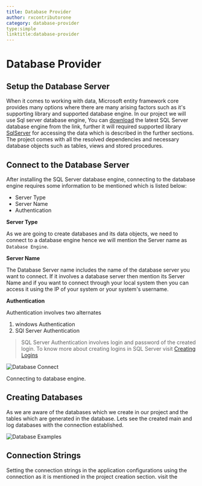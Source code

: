 ```yaml
---
title: Database Provider
author: rxcontributorone
category: database-provider  
type:simple
linktitle:database-provider
---
```


# Database Provider

## Setup the Database Server
When it comes to working with data, Microsoft entity framework core provides many options where there are many arising factors such as it's supporting library and supported database engine. In our project we will use Sql server database engine, You can <a class="redirect-link" href="https://www.microsoft.com/en-in/sql-server/sql-server-downloads">download</a> the latest SQL Server database engine from the link, further it will required supported library <a class="redirect-link" href="https://www.nuget.org/packages/Microsoft.EntityFrameworkCore.SqlServer">SqlServer</a> for accessing the data which is described in the further sections. The project comes with all the resolved dependencies and necessary database objects such as tables, views and stored procedures. 

## Connect to the Database Server
After installing the SQL Server database engine, connecting to the database engine requires some information to be mentioned which is listed below: 

<ul class="bullet-list">
<li>Server Type</li>
<li>Server Name</li>
<li>Authentication</li>
</ul>

**Server Type**

As we are going to create databases and its data objects, we need to connect to a database engine hence we will mention the Server name as `Database Engine`.

**Server Name**

The Database Server name includes the name of the database server you want to connect. If it involves a database server then mention its Server Name and if you want to connect through your local system then you can access it using the IP of your system or your system's username.

**Authentication**

Authentication involves two alternates
1) windows Authentication
2) SQl Server Authentication 

> SQL Server Authentication involves login and password of the created login. To know more about creating logins in SQL Server visit <a class="redirect-link" href="https://docs.microsoft.com/en-us/sql/relational-databases/security/authentication-access/create-a-login?view=sql-server-ver15">Creating Logins</a>

![Database Connect](Images/database-connect.PNG)

<p class="image-description">Connecting to database engine.</p> 

## Creating Databases 
As we are aware of the databases which we create in our project and the tables which are generated in the database. Lets see the created main and log databases with the connection established.

![Database Examples](Images/database-examples.PNG)

## Connection Strings
Setting the connection strings in the application configurations using the connection as it is mentioned in the project creation section. visit the 

